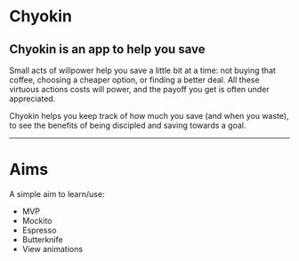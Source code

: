 # Chyokin

## Chyokin is an app to help you save

Small acts of willpower help you save a little bit at a time: not buying that coffee, choosing a cheaper option, or finding a better deal. All these virtuous actions costs will power, and the payoff you get is often under appreciated.

Chyokin helps you keep track of how much you save (and when you waste), to see the benefits of being discipled and saving towards a goal.

--------------

# Aims

A simple aim to learn/use:
- MVP
- Mockito
- Espresso
- Butterknife
- View animations

